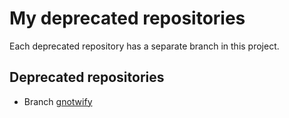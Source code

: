 My deprecated repositories
==========================

Each deprecated repository has a separate branch in this project.

Deprecated repositories
-----------------------

* Branch [gnotwify](https://github.com/pabluk/deprecated/tree/gnotwify)
